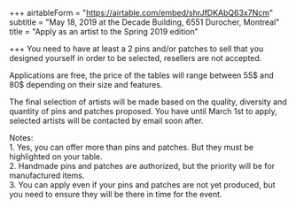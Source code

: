 +++
airtableForm = "https://airtable.com/embed/shrJfDKAbQ63x7Ncm"
subtitle = "May 18, 2019 at the Decade Building, 6551 Durocher, Montreal"
title = "Apply as an artist to the Spring 2019 edition"

+++
You need to have at least a 2 pins and/or patches to sell that you designed yourself in order to be selected, resellers are not accepted.

Applications are free, the price of the tables will range between 55$ and 80$ depending on their size and features.

The final selection of artists will be made based on the quality, diversity and quantity of pins and patches proposed. You have until March 1st to apply, selected artists will be contacted by email soon after.

Notes:  
1\. Yes, you can offer more than pins and patches. But they must be highlighted on your table.  
2\. Handmade pins and patches are authorized, but the priority will be for manufactured items.  
3\. You can apply even if your pins and patches are not yet produced, but you need to ensure they will be there in time for the event.